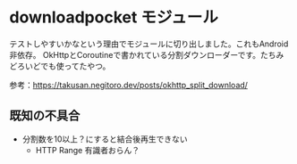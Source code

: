 # downloadpocket モジュール

テストしやすいかなという理由でモジュールに切り出しました。これもAndroid非依存。
OkHttpとCoroutineで書かれている分割ダウンローダーです。たちみどろいどでも使ってたやつ。

参考：https://takusan.negitoro.dev/posts/okhttp_split_download/

## 既知の不具合
- 分割数を10以上？にすると結合後再生できない
    - HTTP Range 有識者おらん？
